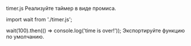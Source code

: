 timer.js
Реализуйте таймер в виде промиса.

import wait from './timer.js';

wait(100).then(() => console.log('time is over!'));
Экспортируйте функцию по умолчанию.